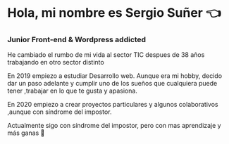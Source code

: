 #  Hola, mi nombre es Sergio Suñer :point_left:
### Junior Front-end & Wordpress addicted

He cambiado el rumbo de mi vida al sector TIC despues de 38 años trabajando en otro sector distinto

En 2019 empiezo a estudiar Desarrollo web. Aunque era mi hobby, decido dar un paso adelante y cumplir uno de los sueños que cualquiera puede tener ,trabajar en lo que te gusta y apasiona.

En 2020 empiezo a crear proyectos particulares y algunos colaborativos ,aunque con síndrome del impostor.

Actualmente sigo con síndrome del impostor, pero con mas aprendizaje y más ganas :muscle:




